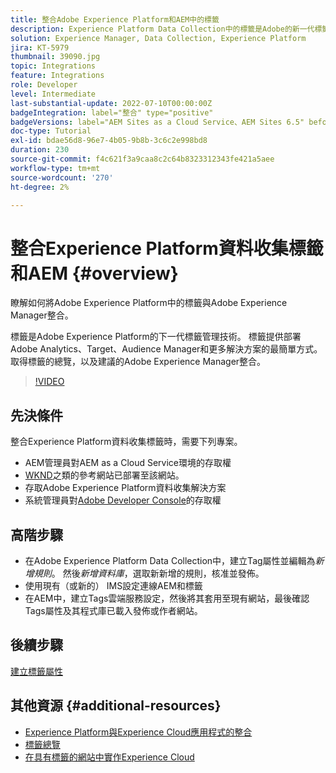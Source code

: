 ```yaml
---
title: 整合Adobe Experience Platform和AEM中的標籤
description: Experience Platform Data Collection中的標籤是Adobe的新一代標籤管理解決方案，也是部署Adobe Analytics、Target、Audience Manager和其他解決方案的最佳方式。 取得Adobe Experience Platform中的標籤概觀，以及與Adobe Experience Manager整合的建議。
solution: Experience Manager, Data Collection, Experience Platform
jira: KT-5979
thumbnail: 39090.jpg
topic: Integrations
feature: Integrations
role: Developer
level: Intermediate
last-substantial-update: 2022-07-10T00:00:00Z
badgeIntegration: label="整合" type="positive"
badgeVersions: label="AEM Sites as a Cloud Service、AEM Sites 6.5" before-title="false"
doc-type: Tutorial
exl-id: bdae56d8-96e7-4b05-9b8b-3c6c2e998bd8
duration: 230
source-git-commit: f4c621f3a9caa8c2c64b8323312343fe421a5aee
workflow-type: tm+mt
source-wordcount: '270'
ht-degree: 2%

---
```


# 整合Experience Platform資料收集標籤和AEM {#overview}

瞭解如何將Adobe Experience Platform中的標籤與Adobe Experience Manager整合。

標籤是Adobe Experience Platform的下一代標籤管理技術。 標籤提供部署Adobe Analytics、Target、Audience Manager和更多解決方案的最簡單方式。 取得標籤的總覽，以及建議的Adobe Experience Manager整合。

>[!VIDEO](https://video.tv.adobe.com/v/3417061?quality=12&learn=on)

## 先決條件

整合Experience Platform資料收集標籤時，需要下列專案。

+ AEM管理員對AEM as a Cloud Service環境的存取權
+ [WKND](https://github.com/adobe/aem-guides-wknd)之類的參考網站已部署至該網站。
+ 存取Adobe Experience Platform資料收集解決方案
+ 系統管理員對[Adobe Developer Console](https://developer.adobe.com/developer-console/)的存取權


## 高階步驟

+ 在Adobe Experience Platform Data Collection中，建立Tag屬性並編輯為&#x200B;_新增規則_。 然後&#x200B;_新增資料庫_，選取新新增的規則，核准並發佈。
+ 使用現有（或新的） IMS設定連線AEM和標籤
+ 在AEM中，建立Tags雲端服務設定，然後將其套用至現有網站，最後確認Tags屬性及其程式庫已載入發佈或作者網站。

## 後續步驟

[建立標籤屬性](create-tag-property.md)

## 其他資源 {#additional-resources}

+ [Experience Platform與Experience Cloud應用程式的整合](https://experienceleague.adobe.com/docs/platform-learn/tutorials/intro-to-platform/integrations-with-experience-cloud-applications.html)
+ [標籤總覽](https://experienceleague.adobe.com/docs/experience-platform/tags/home.html)
+ [在具有標籤的網站中實作Experience Cloud](https://experienceleague.adobe.com/docs/platform-learn/implement-in-websites/overview.html)
